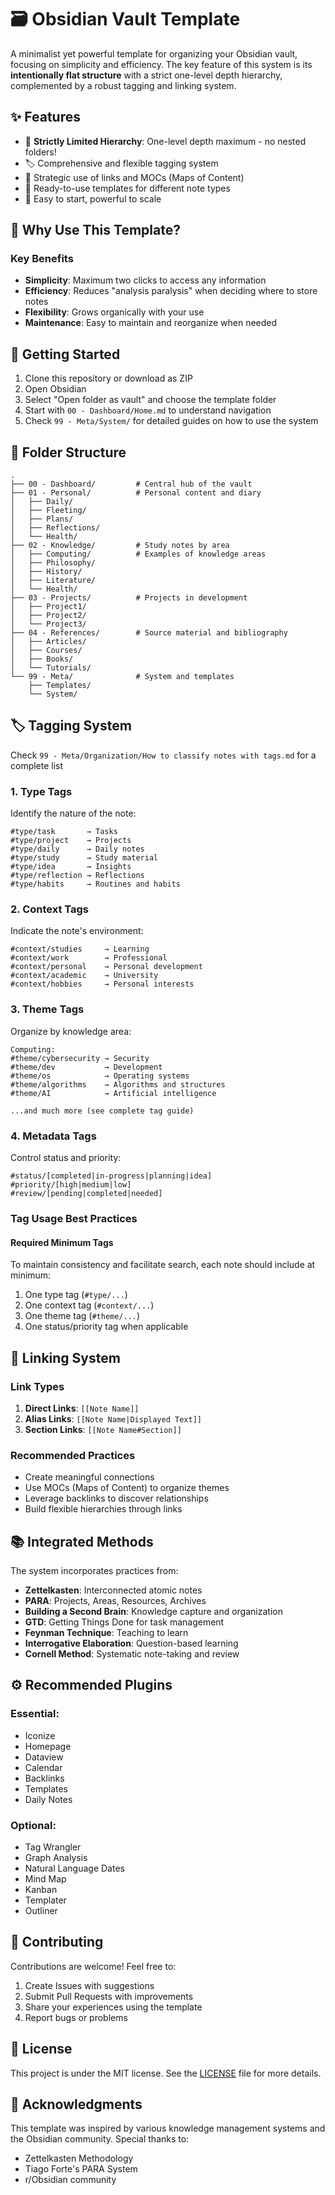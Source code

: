 # 🗃️ Obsidian Vault Template

A minimalist yet powerful template for organizing your Obsidian vault, focusing on simplicity and efficiency. The key feature of this system is its **intentionally flat structure** with a strict one-level depth hierarchy, complemented by a robust tagging and linking system.

## ✨ Features

- 📁 **Strictly Limited Hierarchy**: One-level depth maximum - no nested folders!
- 🏷️ Comprehensive and flexible tagging system
- 🔗 Strategic use of links and MOCs (Maps of Content)
- 📝 Ready-to-use templates for different note types
- 🚀 Easy to start, powerful to scale

## 🎯 Why Use This Template?

### Key Benefits
- **Simplicity**: Maximum two clicks to access any information
- **Efficiency**: Reduces "analysis paralysis" when deciding where to store notes
- **Flexibility**: Grows organically with your use
- **Maintenance**: Easy to maintain and reorganize when needed

## 🚀 Getting Started

1. Clone this repository or download as ZIP
2. Open Obsidian
3. Select "Open folder as vault" and choose the template folder
4. Start with `00 - Dashboard/Home.md` to understand navigation
5. Check `99 - Meta/System/` for detailed guides on how to use the system

## 📁 Folder Structure

```
.
├── 00 - Dashboard/         # Central hub of the vault
├── 01 - Personal/          # Personal content and diary
│   ├── Daily/
│   ├── Fleeting/
│   ├── Plans/
│   ├── Reflections/
│   └── Health/
├── 02 - Knowledge/         # Study notes by area
│   ├── Computing/          # Examples of knowledge areas
│   ├── Philosophy/
│   ├── History/
│   ├── Literature/
│   └── Health/
├── 03 - Projects/          # Projects in development
│   ├── Project1/
│   ├── Project2/
│   └── Project3/
├── 04 - References/        # Source material and bibliography
│   ├── Articles/
│   ├── Courses/
│   ├── Books/
│   └── Tutorials/
└── 99 - Meta/              # System and templates
    ├── Templates/
    └── System/
```

## 🏷️ Tagging System
Check `99 - Meta/Organization/How to classify notes with tags.md` for a complete list

### 1. Type Tags
Identify the nature of the note:
```
#type/task       → Tasks
#type/project    → Projects
#type/daily      → Daily notes
#type/study      → Study material
#type/idea       → Insights
#type/reflection → Reflections
#type/habits     → Routines and habits
```

### 2. Context Tags
Indicate the note's environment:
```
#context/studies     → Learning
#context/work        → Professional
#context/personal    → Personal development
#context/academic    → University
#context/hobbies     → Personal interests
```

### 3. Theme Tags
Organize by knowledge area:
```
Computing:
#theme/cybersecurity → Security
#theme/dev           → Development
#theme/os            → Operating systems
#theme/algorithms    → Algorithms and structures
#theme/AI            → Artificial intelligence

...and much more (see complete tag guide)
```

### 4. Metadata Tags
Control status and priority:
```
#status/[completed|in-progress|planning|idea]
#priority/[high|medium|low]
#review/[pending|completed|needed]
```

### Tag Usage Best Practices

#### Required Minimum Tags
To maintain consistency and facilitate search, each note should include at minimum:
1. One type tag (`#type/...`)
2. One context tag (`#context/...`)
3. One theme tag (`#theme/...`)
4. One status/priority tag when applicable

## 🔗 Linking System

### Link Types
1. **Direct Links**: `[[Note Name]]`
2. **Alias Links**: `[[Note Name|Displayed Text]]`
3. **Section Links**: `[[Note Name#Section]]`

### Recommended Practices
- Create meaningful connections
- Use MOCs (Maps of Content) to organize themes
- Leverage backlinks to discover relationships
- Build flexible hierarchies through links

## 📚 Integrated Methods

The system incorporates practices from:
- **Zettelkasten**: Interconnected atomic notes
- **PARA**: Projects, Areas, Resources, Archives
- **Building a Second Brain**: Knowledge capture and organization
- **GTD**: Getting Things Done for task management
- **Feynman Technique**: Teaching to learn
- **Interrogative Elaboration**: Question-based learning
- **Cornell Method**: Systematic note-taking and review

## ⚙️ Recommended Plugins

### Essential:
- Iconize
- Homepage
- Dataview
- Calendar
- Backlinks
- Templates
- Daily Notes

### Optional:
- Tag Wrangler
- Graph Analysis
- Natural Language Dates
- Mind Map
- Kanban
- Templater
- Outliner

## 🤝 Contributing

Contributions are welcome! Feel free to:
1. Create Issues with suggestions
2. Submit Pull Requests with improvements
3. Share your experiences using the template
4. Report bugs or problems

## 📝 License

This project is under the MIT license. See the [LICENSE](LICENSE) file for more details.

## 🙏 Acknowledgments

This template was inspired by various knowledge management systems and the Obsidian community. Special thanks to:
- Zettelkasten Methodology
- Tiago Forte's PARA System
- r/Obsidian community
